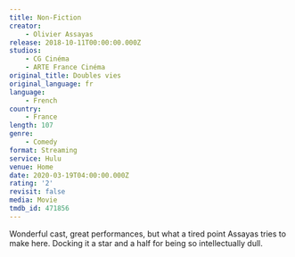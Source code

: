 ```yaml
---
title: Non-Fiction
creator:
    - Olivier Assayas
release: 2018-10-11T00:00:00.000Z
studios:
    - CG Cinéma
    - ARTE France Cinéma
original_title: Doubles vies
original_language: fr
language:
    - French
country:
    - France
length: 107
genre:
    - Comedy
format: Streaming
service: Hulu
venue: Home
date: 2020-03-19T04:00:00.000Z
rating: '2'
revisit: false
media: Movie
tmdb_id: 471856
---
```


Wonderful cast, great performances, but what a tired point Assayas tries to make here. Docking it a star and a half for being so intellectually dull.
